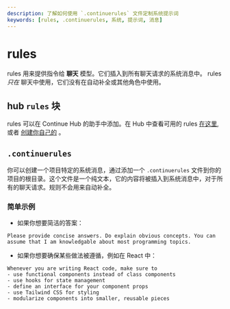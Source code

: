 ```yaml
---
description: 了解如何使用 `.continuerules` 文件定制系统提示词
keywords: [rules, .continuerules, 系统, 提示词, 消息]
---
```


# rules

rules 用来提供指令给 **聊天** 模型。它们插入到所有聊天请求的系统消息中。 rules _只在_ 聊天中使用，它们没有在自动补全或其他角色中使用。

## hub `rules` 块

rules 可以在 Continue Hub 的助手中添加。在 Hub 中查看可用的 rules [在这里](https://hub.continue.dev/explore/rules), 或者 [创建你自己的](https://hub.continue.dev/new?type=block&block=rules) 。

## `.continuerules`

你可以创建一个项目特定的系统消息，通过添加一个 `.continuerules` 文件到你的项目的根目录。这个文件是一个纯文本，它的内容将被插入到系统消息中，对于所有的聊天请求。规则不会用来自动补全。

### 简单示例

- 如果你想要简洁的答案：

```title=.continuerules
Please provide concise answers. Do explain obvious concepts. You can assume that I am knowledgable about most programming topics.
```

- 如果你想要确保某些做法被遵循，例如在 React 中：

```title=.continuerules
Whenever you are writing React code, make sure to
- use functional components instead of class components
- use hooks for state management
- define an interface for your component props
- use Tailwind CSS for styling
- modularize components into smaller, reusable pieces
```
